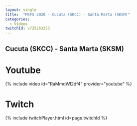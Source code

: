 ```yaml
---
layout: single
title:  "MSFS 2020 - Cucuta (SKCC) - Santa Marta (SKSM)"
categories:
  - Videos
twitchId: v725263223
---
```


## Cucuta (SKCC) - Santa Marta (SKSM)

# Youtube
{% include video id="RaMmdWl2df4" provider="youtube" %}

# Twitch
{% include twitchPlayer.html id=page.twitchId %}
